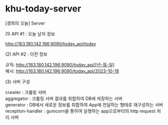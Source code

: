 # khu-today-server
[경희의 오늘] Server

(1) API #1 : 오늘 날자 정보

http://163.180.142.196:9090/today_api/today

(2) API #2 : 이전 정보

규칙: http://163.180.142.196:9090/today_api/[년-월-일]<br>
예시: http://163.180.142.196:9090/today_api/2023-10-18

(3) 서버 구성

crawler : 크롤링 서버 <br>
aggregator : 크롤링 서버 결과를 취합하여 DB에 저장하는 서버 <br>
generator : DB에서 새로운 정보를 취합하여 App에 전달하는 형태로 재구성하는 서버 <br>
reception-handler : gunicorn을 통하여 실행하는 app으로부터의 http request 처리 서버 <br>
